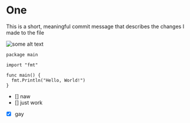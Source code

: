 # One
This is a short, meaningful commit message that describes the changes I made to the file

![some alt text](https://i.kym-cdn.com/entries/icons/mobile/000/001/180/5018904-clippy-black-tar-heroin-memes-png-image-transparent-png-free-clippy-transparent-820_502.jpg)

```
package main

import "fmt"

func main() {
  fmt.Println("Hello, World!")
}
```
- [] naw
- [] just work
- [X] gay
